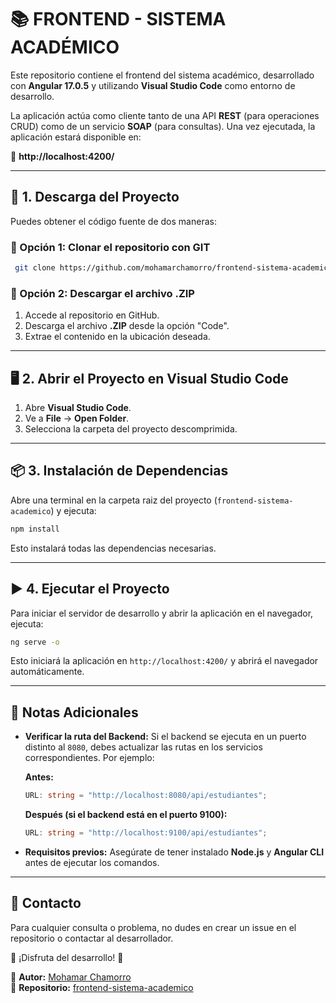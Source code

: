 # 📚 FRONTEND - SISTEMA ACADÉMICO

Este repositorio contiene el frontend del sistema académico, desarrollado con **Angular 17.0.5** y utilizando **Visual Studio Code** como entorno de desarrollo.

La aplicación actúa como cliente tanto de una API **REST** (para operaciones CRUD) como de un servicio **SOAP** (para consultas). Una vez ejecutada, la aplicación estará disponible en:

🔗 **http://localhost:4200/**

---

## 🚀 1. Descarga del Proyecto

Puedes obtener el código fuente de dos maneras:

### 📌 Opción 1: Clonar el repositorio con GIT
```bash
 git clone https://github.com/mohamarchamorro/frontend-sistema-academico.git
```

### 📌 Opción 2: Descargar el archivo .ZIP
1. Accede al repositorio en GitHub.
2. Descarga el archivo **.ZIP** desde la opción "Code".
3. Extrae el contenido en la ubicación deseada.

---

## 🖥️ 2. Abrir el Proyecto en Visual Studio Code

1. Abre **Visual Studio Code**.
2. Ve a **File** → **Open Folder**.
3. Selecciona la carpeta del proyecto descomprimida.

---

## 📦 3. Instalación de Dependencias

Abre una terminal en la carpeta raiz del proyecto (`frontend-sistema-academico`) y ejecuta:
```bash
npm install
```
Esto instalará todas las dependencias necesarias.

---

## ▶️ 4. Ejecutar el Proyecto

Para iniciar el servidor de desarrollo y abrir la aplicación en el navegador, ejecuta:
```bash
ng serve -o
```

Esto iniciará la aplicación en `http://localhost:4200/` y abrirá el navegador automáticamente.

---

## 📌 Notas Adicionales

- **Verificar la ruta del Backend:** Si el backend se ejecuta en un puerto distinto al `8080`, debes actualizar las rutas en los servicios correspondientes. Por ejemplo:

  **Antes:**
  ```typescript
  URL: string = "http://localhost:8080/api/estudiantes";
  ```
  **Después (si el backend está en el puerto 9100):**
  ```typescript
  URL: string = "http://localhost:9100/api/estudiantes";
  ```

- **Requisitos previos:** Asegúrate de tener instalado **Node.js** y **Angular CLI** antes de ejecutar los comandos.

---

## 🎯 Contacto
Para cualquier consulta o problema, no dudes en crear un issue en el repositorio o contactar al desarrollador.

🚀 ¡Disfruta del desarrollo! 🎉

📌 **Autor:** [Mohamar Chamorro](https://github.com/mohamarchamorro)\
📌 **Repositorio:** [frontend-sistema-academico](https://github.com/mohamarchamorro/frontend-sistema-academico)


